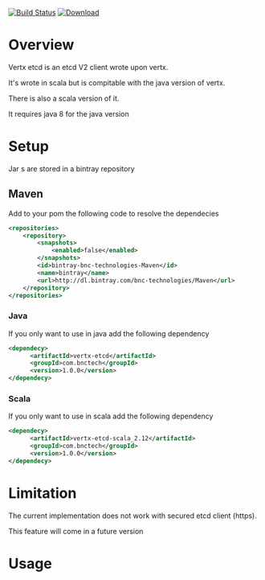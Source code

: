 [![Build Status](https://travis-ci.org/BnC-Technologies/vertx-etcd.svg?branch=master)](https://travis-ci.org/BnC-Technologies/vertx-etcd) 
[ ![Download](https://api.bintray.com/packages/bnc-technologies/Maven/vertx-etcd/images/download.svg) ](https://bintray.com/bnc-technologies/Maven/vertx-etcd/_latestVersion)

# Overview

Vertx etcd is an etcd V2 client wrote upon vertx.

It's wrote in scala but is compitable with the java version of vertx.

There is also a scala version of it.

It requires java 8 for the java version

# Setup

Jar s are stored in a bintray repository

## Maven

Add to your pom the following code to resolve the dependecies

```xml
<repositories>
    <repository>
        <snapshots>
            <enabled>false</enabled>
        </snapshots>
        <id>bintray-bnc-technologies-Maven</id>
        <name>bintray</name>
        <url>http://dl.bintray.com/bnc-technologies/Maven</url>
    </repository>
</repositories>
```

### Java

If you only want to use in java add the following dependency

```xml
<dependecy>
      <artifactId>vertx-etcd</artifactId>
      <groupId>com.bnctech</groupId>
      <version>1.0.0</version>
</dependecy>
```

### Scala

If you only want to use in scala add the following dependency

```xml
<dependecy>
      <artifactId>vertx-etcd-scala_2.12</artifactId>
      <groupId>com.bnctech</groupId>
      <version>1.0.0</version>
</dependecy>
```

# Limitation

The current implementation does not work with secured etcd client (https).

This feature will come in a future version

# Usage
